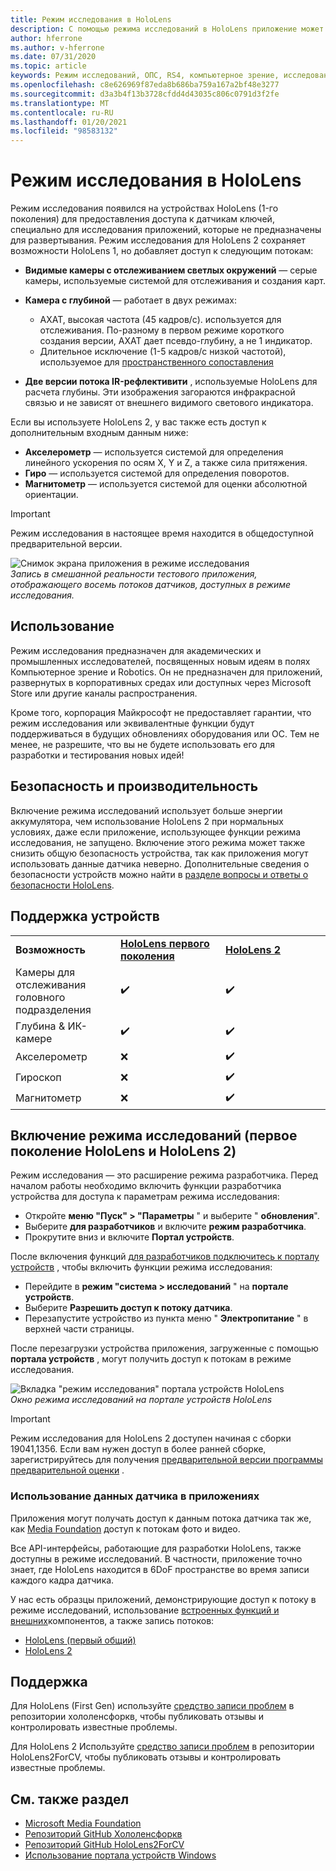 ```yaml
---
title: Режим исследования в HoloLens
description: С помощью режима исследований в HoloLens приложение может получать доступ к потокам датчиков устройств (глубина, отслеживание среды и IR-рефлективити).
author: hferrone
ms.author: v-hferrone
ms.date: 07/31/2020
ms.topic: article
keywords: Режим исследований, ОПС, RS4, компьютерное зрение, исследование, HoloLens, HoloLens 2
ms.openlocfilehash: c8e626969f87eda8b686ba759a167a2bf48e3277
ms.sourcegitcommit: d3a3b4f13b3728cfdd4d43035c806c0791d3f2fe
ms.translationtype: MT
ms.contentlocale: ru-RU
ms.lasthandoff: 01/20/2021
ms.locfileid: "98583132"
---
```

# <a name="hololens-research-mode"></a>Режим исследования в HoloLens

Режим исследования появился на устройствах HoloLens (1-го поколения) для предоставления доступа к датчикам ключей, специально для исследования приложений, которые не предназначены для развертывания.  Режим исследования для HoloLens 2 сохраняет возможности HoloLens 1, но добавляет доступ к следующим потокам:

* **Видимые камеры с отслеживанием светлых окружений** — серые камеры, используемые системой для отслеживания и создания карт.
* **Камера с глубиной** — работает в двух режимах:  
    + АХАТ, высокая частота (45 кадров/с). используется для отслеживания. По-разному в первом режиме короткого создания версии, АХАТ дает псевдо-глубину, а не 1 индикатор. 
    + Длительное исключение (1-5 кадров/с низкой частотой), используемое для [пространственного сопоставления](../../design/spatial-mapping.md)

* **Две версии потока IR-рефлективити** , используемые HoloLens для расчета глубины. Эти изображения загораются инфракрасной связью и не зависят от внешнего видимого светового индикатора.

Если вы используете HoloLens 2, у вас также есть доступ к дополнительным входным данным ниже:

* **Акселерометр** — используется системой для определения линейного ускорения по осям X, Y и Z, а также сила притяжения.
* **Гиро** — используется системой для определения поворотов.
* **Магнитометр** — используется системой для оценки абсолютной ориентации.

> [!IMPORTANT]
> Режим исследования в настоящее время находится в общедоступной предварительной версии. 

![Снимок экрана приложения в режиме исследования](images/sensor-stream-viewer.jpg)<br>
*Запись в смешанной реальности тестового приложения, отображающего восемь потоков датчиков, доступных в режиме исследования.*

## <a name="usage"></a>Использование

Режим исследования предназначен для академических и промышленных исследователей, посвященных новым идеям в полях Компьютерное зрение и Robotics.  Он не предназначен для приложений, развернутых в корпоративных средах или доступных через Microsoft Store или другие каналы распространения.

Кроме того, корпорация Майкрософт не предоставляет гарантии, что режим исследования или эквивалентные функции будут поддерживаться в будущих обновлениях оборудования или ОС. Тем не менее, не разрешите, что вы не будете использовать его для разработки и тестирования новых идей!

## <a name="security-and-performance"></a>Безопасность и производительность

Включение режима исследований использует больше энергии аккумулятора, чем использование HoloLens 2 при нормальных условиях, даже если приложение, использующее функции режима исследования, не запущено.  Включение этого режима может также снизить общую безопасность устройства, так как приложения могут использовать данные датчика неверно.  Дополнительные сведения о безопасности устройств можно найти в [разделе вопросы и ответы о безопасности HoloLens](/hololens/hololens-faq-security).  

## <a name="device-support"></a>Поддержка устройств
<table>
    <colgroup>
    <col width="33%" />
    <col width="33%" />
    <col width="33%" /> </colgroup>
    <tr>
        <td><strong>Возможность</strong></td>
        <td><a href="/hololens/hololens1-hardware"><strong>HoloLens первого поколения</strong></a></td>
        <td><a href="/hololens/hololens2-hardware"><strong>HoloLens 2</strong></a></td>
    </tr>
     <tr>
        <td>Камеры для отслеживания головного подразделения</td>
        <td>✔️</td>
        <td>✔️</td>
    </tr>
    <tr>
        <td>Глубина & ИК-камере</td>
        <td>✔️</td>
        <td>✔️</td>
    </tr>
    <tr>
        <td>Акселерометр</td>
        <td>❌</td>
        <td>✔️</td>
    </tr>
    <tr>
        <td>Гироскоп</td>
        <td>❌</td>
        <td>✔️</td>
    </tr>
    <tr>
        <td>Магнитометр</td>
        <td>❌</td>
        <td>✔️</td>
    </tr>
</table>

## <a name="enabling-research-mode-hololens-first-gen-and-hololens-2"></a>Включение режима исследований (первое поколение HoloLens и HoloLens 2)

Режим исследования — это расширение режима разработчика. Перед началом работы необходимо включить функции разработчика устройства для доступа к параметрам режима исследования: 

* Откройте **меню "Пуск" > "Параметры** " и выберите " **обновления**".
* Выберите **для разработчиков** и включите **режим разработчика**.
* Прокрутите вниз и включите **Портал устройств**.

После включения функций [для разработчиков подключитесь к порталу устройств](/windows/uwp/debug-test-perf/device-portal-hololens) , чтобы включить функции режима исследования:

* Перейдите в **режим "система > исследований** " на **портале устройств**.
* Выберите **Разрешить доступ к потоку датчика**.
* Перезапустите устройство из пункта меню " **Электропитание** " в верхней части страницы.

После перезагрузки устройства приложения, загруженные с помощью **портала устройств** , могут получить доступ к потокам в режиме исследования.

![Вкладка "режим исследования" портала устройств HoloLens](images/ResearchModeDevPortal.png)<br>
*Окно режима исследований на портале устройств HoloLens*

> [!IMPORTANT]
> Режим исследования для HoloLens 2 доступен начиная с сборки 19041,1356. Если вам нужен доступ в более ранней сборке, зарегистрируйтесь для получения [предварительной версии программы предварительной оценки](/hololens/hololens-insider) .

### <a name="using-sensor-data-in-your-apps"></a>Использование данных датчика в приложениях

Приложения могут получать доступ к данным потока датчика так же, как [Media Foundation](/windows/win32/medfound/microsoft-media-foundation-sdk) доступ к потокам фото и видео. 

Все API-интерфейсы, работающие для разработки HoloLens, также доступны в режиме исследований. В частности, приложение точно знает, где HoloLens находится в 6DoF пространстве во время записи каждого кадра датчика.

У нас есть образцы приложений, демонстрирующие доступ к потоку в режиме исследований, использование [встроенных функций и внешних](/windows/mixed-reality/locatable-camera#locating-the-device-camera-in-the-world)компонентов, а также запись потоков:
* [HoloLens (первый общий)](https://github.com/Microsoft/HoloLensForCV)
* [HoloLens 2](https://github.com/microsoft/HoloLens2ForCV)

## <a name="support"></a>Поддержка

Для HoloLens (First Gen) используйте [средство записи проблем](https://github.com/Microsoft/HololensForCV/issues) в репозитории хололенсфоркв, чтобы публиковать отзывы и контролировать известные проблемы.

Для HoloLens 2 Используйте [средство записи проблем](https://github.com/microsoft/HoloLens2ForCV/issues) в репозитории HoloLens2ForCV, чтобы публиковать отзывы и контролировать известные проблемы.

## <a name="see-also"></a>См. также раздел

* [Microsoft Media Foundation](/windows/win32/medfound/microsoft-media-foundation-sdk)
* [Репозиторий GitHub Хололенсфоркв](https://github.com/Microsoft/HoloLensForCV)
* [Репозиторий GitHub HoloLens2ForCV](https://github.com/microsoft/HoloLens2ForCV)
* [Использование портала устройств Windows](using-the-windows-device-portal.md)